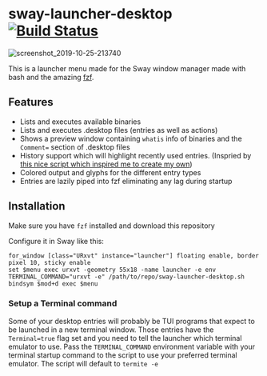 # sway-launcher-desktop [![Build Status](https://travis-ci.org/Biont/sway-launcher-desktop.svg?branch=master)](https://travis-ci.org/Biont/sway-launcher-desktop)

![screenshot_2019-10-25-213740](https://user-images.githubusercontent.com/4208996/67599848-3a1f3680-f771-11e9-9715-da6e943ae14e.png)

This is a launcher menu made for the Sway window manager made with bash and the amazing [fzf](https://github.com/junegunn/fzf).

## Features
- Lists and executes available binaries
- Lists and executes .desktop files (entries as well as actions)
- Shows a preview window containing `whatis` info of binaries and the `Comment=` section of .desktop files
- History support which will highlight recently used entries. (Inspried by [this nice script which inspired me to create my own](https://gitlab.com/FlyingWombat/my-scripts/blob/master/sway-launcher))
- Colored output and glyphs for the different entry types
- Entries are lazily piped into fzf eliminating any lag during startup

## Installation

Make sure you have `fzf` installed and download this repository

Configure it in Sway like this:
```
for_window [class="URxvt" instance="launcher"] floating enable, border pixel 10, sticky enable
set $menu exec urxvt -geometry 55x18 -name launcher -e env TERMINAL_COMMAND="urxvt -e" /path/to/repo/sway-launcher-desktop.sh
bindsym $mod+d exec $menu
```

### Setup a Terminal command
Some of your desktop entries will probably be TUI programs that expect to be launched in a new terminal window. Those entries have the `Terminal=true` flag set and you need to tell the launcher which terminal emulator to use. Pass the `TERMINAL_COMMAND` environment variable with your terminal startup command to the script to use your preferred terminal emulator. The script will default to `termite -e`
